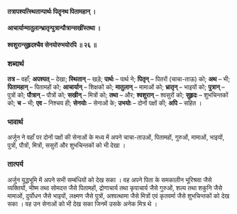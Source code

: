 #### तत्रापश्यत्स्थितान्पार्थः पितॄनथ पितामहान् ।
#### आचार्यान्मातुलान्भ्रातृन्पुत्रान्पौत्रान्सखींस्तथा ।
#### श्वशुरान्सुहृदश्चैव सेनयोरुभयोरपि ॥ २६ ॥

### शब्दार्थ

**तत्र** – वहाँ;  **अपश्यत्** – देखा; **स्थितान्** – खड़े; **पार्थः** – पार्थ ने; **पितृन्** – पितरों  (चाचा-ताऊ) को; **अथ** – भी; **पितामहान्** – पितामहों को; **आचार्यान्** – शिक्षकों को;  **मातुलान्** – मामाओं को; **भ्रातृन्** – भाइयों को; **पुत्रान्** – पुत्रों को;  **पौत्रान्** – पौत्रों को; **सखीन्** – मित्रों को; **तथा** – और; **श्वशुरान्** – श्वसुरों को; **सुहृदः** – शुभचिन्तकों को; **च** – भी; **एव** – निश्चय ही; **सेनयोः** –  सेनाओं के; **उभयोः** – दोनों पक्षों की; **अपि** – सहित ।

### भावार्थ

अर्जुन ने वहाँ पर दोनों पक्षों की सेनाओं के मध्य में अपने चाचा-ताउओं, पितामहों, गुरुओं, मामाओं, भाइयों, पुत्रों, पौत्रों, मित्रों, ससुरों और शुभचिन्तकों को भी देखा ।

### तात्पर्य

अर्जुन युद्धभूमि में अपने सभी सम्बंधियों को देख सका । वह अपने पिता के समकालीन भूरिश्रवा जैसे व्यक्तियों, भीष्म तथा सोमदत्त जैसे पितामहों, द्रोणाचार्य तथा कृपाचार्य जैसे गुरुओं, शल्य तथा शकुनि जैसे मामाओं, दुर्योधन जैसे भाइयों, लक्ष्मण जैसे पुत्रों, अश्वत्थामा जैसे मित्रों एवं कृतवर्मा जैसे शुभचिन्तकों को देख सका । वह उन सेनाओं को भी देख सका जिनमें उसके अनेक मित्र थे ।